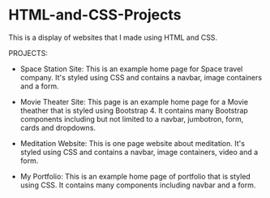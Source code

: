 # HTML-and-CSS-Projects
This is a display of websites that I made using HTML and CSS.

PROJECTS:
- Space Station Site:
 This is an example home page for Space travel company. It's styled using CSS and contains a navbar, image containers and a form.
 
- Movie Theater Site:
This page is an example home page for a Movie theather that is styled using Bootstrap 4. 
It contains many Bootstrap components including but not limited to a navbar, jumbotron, form, cards and dropdowns.

- Meditation Website:
This is one page website about meditation. It's styled using CSS and contains a navbar, image containers, video and a form.

- My Portfolio: 
This is an example home page of portfolio that is styled using CSS. It contains many components including navbar and a form. 

